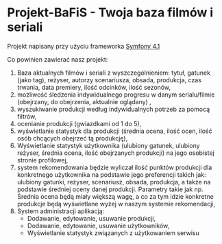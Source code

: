 # Projekt-BaFiS - Twoja baza filmów i seriali
Projekt napisany przy użyciu frameworka [Symfony 4.1](https://symfony.com/)

Co powinien zawierać nasz projekt:
1. Baza aktualnych filmów i seriali z wyszczególnieniem: tytuł, gatunek (jako tag), reżyser, autorzy scenariusza, obsada, produkcja, czas trwania, data premiery, ilość odcinków, ilość sezonów,
2. możliwość śledzenia indywidualnego progresu w danym serialu/filmie (obejrzany, do obejrzenia, aktualnie oglądany) ,
3. wyszukiwanie produkcji według indywidualnych potrzeb za pomocą filtrów, 
4. ocenianie produkcji (gwiazdkami od 1 do 5),
5. wyświetlanie statystyk dla produkcji (średnia ocena, ilość ocen, ilość osób chcących obejrzeć tą produkcję),
6. Wyświetlanie statystyk użytkownika (ulubiony gatunek, ulubiony reżyser, średnia ocena, ilość obejrzanych produkcji) na jego osobistej stronie profilowej,
7. system rekomendowania będzie wyliczał ilość punktów produkcji dla konkretnego użytkownika na podstawie jego preferencji takich jak: ulubiony gatunki, reżyser, scenariusz, obsada, produkcja, a także na podstawie średniej oceny danej produkcji. Parametry takie jak np. Średnia ocena będą miały większą wagę, a co za tym idzie konkretne produkcje będą wyświetlane wyżej w naszym systemie rekomendacji,
8. System administracji aplikacją:
   * Dodawanie, edytowanie, usuwanie produkcji,
   * Dodawanie, edytowanie, usuwanie użytkowników,
   * Wyświetlanie statystyk związanych z użytkowaniem serwisu
